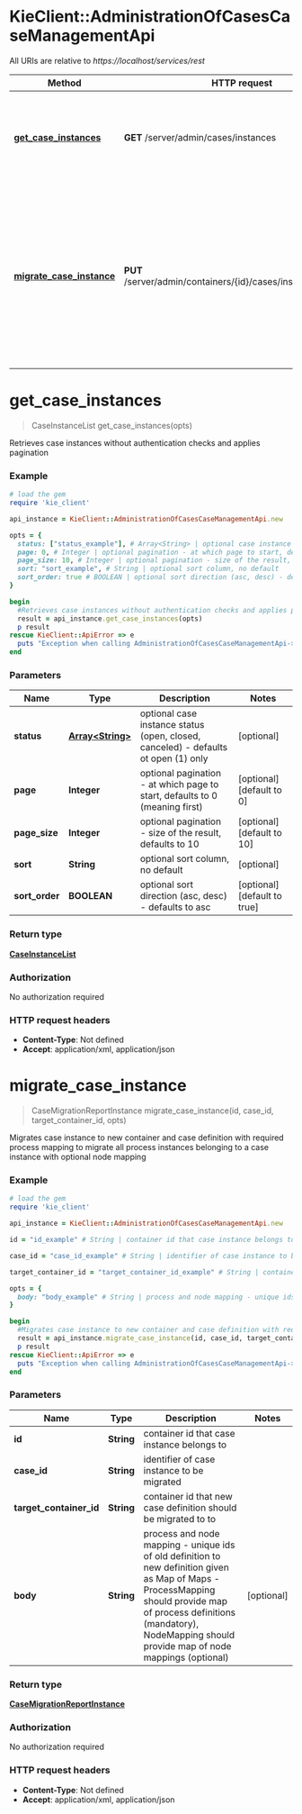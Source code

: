 # KieClient::AdministrationOfCasesCaseManagementApi

All URIs are relative to *https://localhost/services/rest*

Method | HTTP request | Description
------------- | ------------- | -------------
[**get_case_instances**](AdministrationOfCasesCaseManagementApi.md#get_case_instances) | **GET** /server/admin/cases/instances | Retrieves case instances without authentication checks and applies pagination
[**migrate_case_instance**](AdministrationOfCasesCaseManagementApi.md#migrate_case_instance) | **PUT** /server/admin/containers/{id}/cases/instances/{caseId} | Migrates case instance to new container and case definition with required process mapping to migrate all process instances belonging to a case instance with optional node mapping


# **get_case_instances**
> CaseInstanceList get_case_instances(opts)

Retrieves case instances without authentication checks and applies pagination



### Example
```ruby
# load the gem
require 'kie_client'

api_instance = KieClient::AdministrationOfCasesCaseManagementApi.new

opts = { 
  status: ["status_example"], # Array<String> | optional case instance status (open, closed, canceled) - defaults ot open (1) only
  page: 0, # Integer | optional pagination - at which page to start, defaults to 0 (meaning first)
  page_size: 10, # Integer | optional pagination - size of the result, defaults to 10
  sort: "sort_example", # String | optional sort column, no default
  sort_order: true # BOOLEAN | optional sort direction (asc, desc) - defaults to asc
}

begin
  #Retrieves case instances without authentication checks and applies pagination
  result = api_instance.get_case_instances(opts)
  p result
rescue KieClient::ApiError => e
  puts "Exception when calling AdministrationOfCasesCaseManagementApi->get_case_instances: #{e}"
end
```

### Parameters

Name | Type | Description  | Notes
------------- | ------------- | ------------- | -------------
 **status** | [**Array&lt;String&gt;**](String.md)| optional case instance status (open, closed, canceled) - defaults ot open (1) only | [optional] 
 **page** | **Integer**| optional pagination - at which page to start, defaults to 0 (meaning first) | [optional] [default to 0]
 **page_size** | **Integer**| optional pagination - size of the result, defaults to 10 | [optional] [default to 10]
 **sort** | **String**| optional sort column, no default | [optional] 
 **sort_order** | **BOOLEAN**| optional sort direction (asc, desc) - defaults to asc | [optional] [default to true]

### Return type

[**CaseInstanceList**](CaseInstanceList.md)

### Authorization

No authorization required

### HTTP request headers

 - **Content-Type**: Not defined
 - **Accept**: application/xml, application/json



# **migrate_case_instance**
> CaseMigrationReportInstance migrate_case_instance(id, case_id, target_container_id, opts)

Migrates case instance to new container and case definition with required process mapping to migrate all process instances belonging to a case instance with optional node mapping



### Example
```ruby
# load the gem
require 'kie_client'

api_instance = KieClient::AdministrationOfCasesCaseManagementApi.new

id = "id_example" # String | container id that case instance belongs to

case_id = "case_id_example" # String | identifier of case instance to be migrated

target_container_id = "target_container_id_example" # String | container id that new case definition should be migrated to to

opts = { 
  body: "body_example" # String | process and node mapping - unique ids of old definition to new definition given as Map of Maps - ProcessMapping should provide map of process definitions (mandatory), NodeMapping should provide map of node mappings (optional)
}

begin
  #Migrates case instance to new container and case definition with required process mapping to migrate all process instances belonging to a case instance with optional node mapping
  result = api_instance.migrate_case_instance(id, case_id, target_container_id, opts)
  p result
rescue KieClient::ApiError => e
  puts "Exception when calling AdministrationOfCasesCaseManagementApi->migrate_case_instance: #{e}"
end
```

### Parameters

Name | Type | Description  | Notes
------------- | ------------- | ------------- | -------------
 **id** | **String**| container id that case instance belongs to | 
 **case_id** | **String**| identifier of case instance to be migrated | 
 **target_container_id** | **String**| container id that new case definition should be migrated to to | 
 **body** | **String**| process and node mapping - unique ids of old definition to new definition given as Map of Maps - ProcessMapping should provide map of process definitions (mandatory), NodeMapping should provide map of node mappings (optional) | [optional] 

### Return type

[**CaseMigrationReportInstance**](CaseMigrationReportInstance.md)

### Authorization

No authorization required

### HTTP request headers

 - **Content-Type**: Not defined
 - **Accept**: application/xml, application/json



